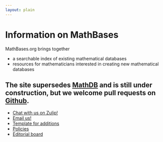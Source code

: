 ```yaml
---
layout: plain
---
```

<h1 class="smallcaps">Information on MathBases</h1>

MathBases.org brings together
* a searchable index of existing mathematical databases
* resources for mathematicians interested in creating new mathematical databases

The site supersedes <a href="https://mathdb.mathhub.info/">MathDB</a> and is still under construction, but we welcome pull requests on <a href="https://github.com/MathBases/MathBases">Github</a>.
---

* <a href="https://code4math.zulipchat.com/#narrow/stream/416464-MathBases">Chat with us on Zulip!</a>
* <a href="mailto:info@mathbases.org">Email us!</a>
* <a href="https://raw.githubusercontent.com/MathBases/MathBases/main/template.md">Template for additions</a>
* <a href="policies.html">Policies</a>
* <a href="board.html">Editorial board</a>

